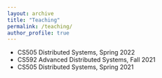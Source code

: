 ```yaml
---
layout: archive
title: "Teaching"
permalink: /teaching/
author_profile: true
---
```


- CS505 Distributed Systems, Spring 2022
- CS592 Advanced Distributed Systems, Fall 2021
- CS505 Distributed Systems, Spring 2021